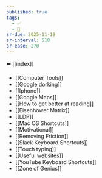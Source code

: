 ```yaml
---
published: true
tags:
  - ✅
  - 🧭
sr-due: 2025-11-19
sr-interval: 510
sr-ease: 270
---
```


⬅️ [[index]]

- [[Computer Tools]]
- [[Google dorking]]
- [[Iphone]]
- [[Google Maps]]
- [[How to get better at reading]]
- [[Eisenhower Matrix]]
- [[LDP]]
- [[Mac OS Shortcuts]]
- [[Motivational]]
- [[Removing Friction]]
- [[Slack Keyboard Shortcuts]]
- [[Touch typing]]
- [[Useful websites]]
- [[YouTube Keyboard Shortcuts]]
- [[Zone of Genius]]
